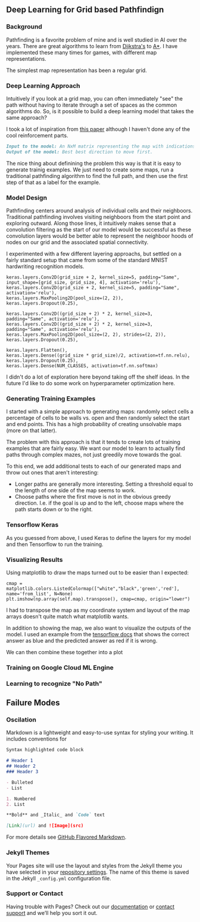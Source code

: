## Deep Learning for Grid based Pathfindign


### Background

Pathfinding is a favorite problem of mine and is well studied in AI over the years.  There are great algorithms to learn from [Dijkstra's](https://en.wikipedia.org/wiki/Dijkstra%27s_algorithm) to [A*](https://en.wikipedia.org/wiki/A*_search_algorithm).  I have implemented these many times for games, with different map representations.

The simplest map representation has been a regular grid.


### Deep Learning Approach

Intuitively if you look at a grid map, you can often immediately "see" the path without having to iterate through a set of spaces as the common algorithms do.  So, is it possible to build a deep learning model that takes the same approach?

I took a lot of inspiration from [this paper](https://www.sciencedirect.com/science/article/pii/S1877050918300553) although I haven't done any of the cool reinforcement parts.

```markdown
Input to the model: An NxM matrix representing the map with indications of the agent we want to control and the goal.
Output of the model: Best best direction to move first.
```

The nice thing about definining the problem this way is that it is easy to generate trainig examples.  We just need to create some maps, run a traditional pathfinding algorithm to find the full path, and then use the first step of that as a label for the example.

### Model Design

Pathfinding centers around analysis of individual cells and their neighboors.  Traditional pathfinding involves visiting neighboors from the start point and exploring outward.  Along those lines, it intuitively makes sense that a convolution filtering as the start of our model would be successful as these convolution layers would be better able to represent the neighboor hoods of nodes on our grid and the associated spatial connectivity.

I experimented with a few different layering approachs, but settled on a fairly standard setup that came from some of the standard MNIST hardwriting recognition models.

```
keras.layers.Conv2D(grid_size + 2, kernel_size=5, padding="Same", input_shape=[grid_size, grid_size, 4], activation='relu'),
keras.layers.Conv2D(grid_size + 2, kernel_size=5, padding="Same", activation='relu'),
keras.layers.MaxPooling2D(pool_size=(2, 2)),
keras.layers.Dropout(0.25),

keras.layers.Conv2D((grid_size + 2) * 2, kernel_size=3, padding="Same", activation='relu'),
keras.layers.Conv2D((grid_size + 2) * 2, kernel_size=3, padding="Same", activation='relu'),
keras.layers.MaxPooling2D(pool_size=(2, 2), strides=(2, 2)),
keras.layers.Dropout(0.25),

keras.layers.Flatten(),
keras.layers.Dense((grid_size * grid_size)/2, activation=tf.nn.relu),
keras.layers.Dropout(0.25), 
keras.layers.Dense(NUM_CLASSES, activation=tf.nn.softmax)
```

I didn't do a lot of exploration here beyond taking off the shelf ideas.  In the future I'd like to do some work on hyperparameter optimization here.

### Generating Training Examples

I started with a simple approach to generating maps: randomly select cells a percentage of cells to be walls vs. open and then randomly select the start and end points.  This has a high probability of creating unsolvable maps (more on that latter).  

The problem with this approach is that it tends to create lots of training examples that are fairly easy.  We want our model to learn to actually find paths through complex mazes, not just greedily move towards the goal. 

To this end, we add additional tests to each of our generated maps and throw out ones that aren't interesting:
- Longer paths are generally more interesting.  Setting a threshold equal to the length of one side of the map seems to work.
- Choose paths where the first move is not in the obvious greedy direction.  I.e. if the goal is up and to the left, choose maps where the path starts down or to the right.

### Tensorflow Keras 

As you guessed from above, I used Keras to define the layers for my model and then Tensorflow to run the training.

### Visualizing Results

Using matplotlib to draw the maps turned out to be easier than I expected:

```
cmap = matplotlib.colors.ListedColormap(["white","black",'green','red'], name='from_list', N=None)
plt.imshow(np.array(self.map).transpose(), cmap=cmap, origin="lower")
```
I had to transpose the map as my coordinate system and layout of the map arrays doesn't quite match what matplotlib wants.

In addition to showing the map, we also want to visualize the outputs of the model.  I used an example from the [tensorflow docs](https://www.tensorflow.org/tutorials/keras/basic_classification) that shows the correct answer as blue and the predicted answer as red if it is wrong.

We can then combine these together into a plot


### Training on Google Cloud ML Engine

### Learning to recognize "No Path" 

## Failure Modes

### Oscilation

Markdown is a lightweight and easy-to-use syntax for styling your writing. It includes conventions for

```markdown
Syntax highlighted code block

# Header 1
## Header 2
### Header 3

- Bulleted
- List

1. Numbered
2. List

**Bold** and _Italic_ and `Code` text

[Link](url) and ![Image](src)
```

For more details see [GitHub Flavored Markdown](https://guides.github.com/features/mastering-markdown/).

### Jekyll Themes

Your Pages site will use the layout and styles from the Jekyll theme you have selected in your [repository settings](https://github.com/tstanis/learn_map/settings). The name of this theme is saved in the Jekyll `_config.yml` configuration file.

### Support or Contact

Having trouble with Pages? Check out our [documentation](https://help.github.com/categories/github-pages-basics/) or [contact support](https://github.com/contact) and we’ll help you sort it out.
